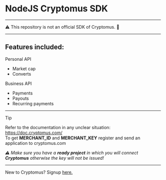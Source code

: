 # NodeJS Cryptomus SDK
---

⚠️ This repository is not an official SDK of Cryptomus. 🚨

---

## Features included:
Personal API
* Market cap
* Converts

Business API
* Payments
* Payouts
* Recurring payments


---

> [!TIP]
> Refer to the documentation in any unclear situation: https://doc.cryptomus.com/ \
> To get **MERCHANT_ID** and **MERCHANT_KEY** register and send an application to cryptomus.com
> 
> _⚠ Make sure you have a **ready project** in which you will connect **Cryptomus** otherwise the key will not be issued!_

---

New to Cryptomus? Signup [here.](https://app.cryptomus.com/signup?ref=nk5Yow)
